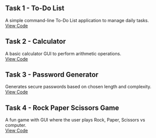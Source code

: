 ## Task 1 - To-Do List
A simple command-line To-Do List application to manage daily tasks.  
[View Code](./Task-1-ToDoList/todo_list.py)

## Task 2 - Calculator
A basic calculator GUI to perform arithmetic operations.  
[View Code](./Task-2-Basic_Calculator/Basic_Calculator.py)

## Task 3 - Password Generator
Generates secure passwords based on chosen length and complexity.  
[View Code](./Task-3-PasswordGenerator/pasword_Generator.py)

## Task 4 - Rock Paper Scissors Game
A fun game with GUI where the user plays Rock, Paper, Scissors vs computer.  
[View Code](./Task-4-Rock%2CPaper%2CScissors/RockPaperScissors.py)
